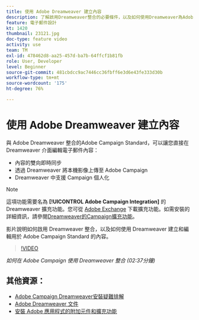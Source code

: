 ```yaml
---
title: 使用 Adobe Dreamweaver 建立內容
description: 了解啟用Dreamweaver整合的必要條件，以及如何使用Dreamweaver為Adobe Campaign Standard建立和編輯內容。
feature: 電子郵件設計
kt: 1420
thumbnail: 23121.jpg
doc-type: feature video
activity: use
team: TM
exl-id: 478462d8-aa25-457d-ba7b-64ffcf1b81fb
role: User, Developer
level: Beginner
source-git-commit: 481cbdcc9ac7446cc36fbff6e3d6e43fe333d30b
workflow-type: tm+mt
source-wordcount: '175'
ht-degree: 76%

---
```


# 使用 Adobe Dreamweaver 建立內容

與 Adobe Dreamweaver 整合的Adobe Campaign Standard，可以讓您直接在 Dreamweaver 介面編輯電子郵件內容：

* 內容的雙向即時同步
* 透過 Dreamweaver 將本機影像上傳至 Adobe Campaign
* Dreamweaver 中支援 Campaign 個人化

>[!NOTE]
>
>這項功能需要名為 **[!UICONTROL Adobe Campaign Integration]** 的 Dreamweaver 擴充功能。您可從 [Adobe Exchange](https://exchange.adobe.com/creativecloud.html#search) 下載擴充功能。如需安裝的詳細資訊，請參閱[Dreamweaver的Campaign擴充功能](https://helpx.adobe.com/tw/dreamweaver/using/working-with-dreamweaver-and-campaign.html)。

影片說明如何啟用 Dreamweaver 整合，以及如何使用 Dreamweaver 建立和編輯用於 Adobe Campaign Standard 的內容。

>[!VIDEO](https://video.tv.adobe.com/v/23121?quality=12)

*如何在 Adobe Campaign 使用 Dreamweaver 整合 (02:37分鐘)*

## 其他資源：

* [Adobe Campaign Dreamweaver安裝疑難排解](https://helpx.adobe.com/tw/dreamweaver/kb/dreamweaver-campaign-integration-issue.html)
* [Adobe Dreamweaver 文件](https://helpx.adobe.com/dreamweaver/using/working-with-dreamweaver-and-campaign.html)
* [安裝 Adobe 應用程式的附加元件和擴充功能](https://helpx.adobe.com/tw/creative-cloud/kb/installingextensionsandaddons.html)
